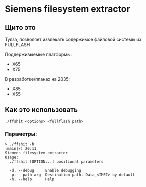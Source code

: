 # Siemens filesystem extractor

## Щито это
Тулза, позволяет извлекать содержимое файловой системы из FULLFLASH

Поддерживыемые платформы:
* X65
* X75

В разработке/планах на 2035:
* X85
* X55

## Как это использовать
```./ffshit <options> <fullflash path>```

### Параметры:

```
> ./ffshit -h                                                                                                                                                                                      (main|✔) 20:11
Siemens filesystem extractor
Usage:
  ./ffshit [OPTION...] positional parameters

  -d, --debug     Enable debugging
  -p, --path arg  Destination path. Data_<IMEI> by default
  -h, --help      Help
```
